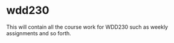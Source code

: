 # wdd230

This will contain all the course work for WDD230 such as weekly assignments and so forth.
